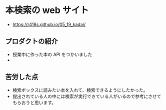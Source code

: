 # 本検索の web サイト

- https://r418s.github.io/05_19_kadai/

## プロダクトの紹介

- 授業中に作った本の API をつかいました
-

## 苦労した点

- 検索ボックスに読みたい本を入れて、検索できるようにしたかった。
- 提出されている人の中には検索が実行できている人がいるので参考にさせてもらおうと思います。
